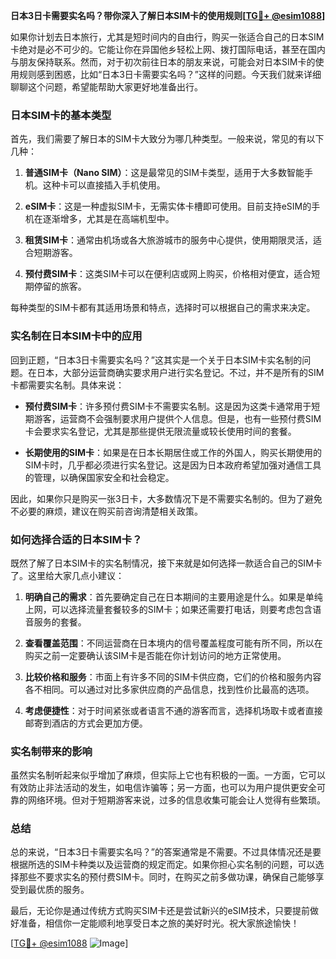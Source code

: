 **日本3日卡需要实名吗？带你深入了解日本SIM卡的使用规则[[TG💪+ @esim1088](https://t.me/s/esim1088)]**

如果你计划去日本旅行，尤其是短时间内的自由行，购买一张适合自己的日本SIM卡绝对是必不可少的。它能让你在异国他乡轻松上网、拨打国际电话，甚至在国内与朋友保持联系。然而，对于初次前往日本的朋友来说，可能会对日本SIM卡的使用规则感到困惑，比如“日本3日卡需要实名吗？”这样的问题。今天我们就来详细聊聊这个问题，希望能帮助大家更好地准备出行。

### 日本SIM卡的基本类型

首先，我们需要了解日本的SIM卡大致分为哪几种类型。一般来说，常见的有以下几种：

1. **普通SIM卡（Nano SIM）**：这是最常见的SIM卡类型，适用于大多数智能手机。这种卡可以直接插入手机使用。
   
2. **eSIM卡**：这是一种虚拟SIM卡，无需实体卡槽即可使用。目前支持eSIM的手机在逐渐增多，尤其是在高端机型中。

3. **租赁SIM卡**：通常由机场或各大旅游城市的服务中心提供，使用期限灵活，适合短期游客。

4. **预付费SIM卡**：这类SIM卡可以在便利店或网上购买，价格相对便宜，适合短期停留的旅客。

每种类型的SIM卡都有其适用场景和特点，选择时可以根据自己的需求来决定。

### 实名制在日本SIM卡中的应用

回到正题，“日本3日卡需要实名吗？”这其实是一个关于日本SIM卡实名制的问题。在日本，大部分运营商确实要求用户进行实名登记。不过，并不是所有的SIM卡都需要实名制。具体来说：

- **预付费SIM卡**：许多预付费SIM卡不需要实名制。这是因为这类卡通常用于短期游客，运营商不会强制要求用户提供个人信息。但是，也有一些预付费SIM卡会要求实名登记，尤其是那些提供无限流量或较长使用时间的套餐。

- **长期使用的SIM卡**：如果是在日本长期居住或工作的外国人，购买长期使用的SIM卡时，几乎都必须进行实名登记。这是因为日本政府希望加强对通信工具的管理，以确保国家安全和社会稳定。

因此，如果你只是购买一张3日卡，大多数情况下是不需要实名制的。但为了避免不必要的麻烦，建议在购买前咨询清楚相关政策。

### 如何选择合适的日本SIM卡？

既然了解了日本SIM卡的实名制情况，接下来就是如何选择一款适合自己的SIM卡了。这里给大家几点小建议：

1. **明确自己的需求**：首先要确定自己在日本期间的主要用途是什么。如果是单纯上网，可以选择流量套餐较多的SIM卡；如果还需要打电话，则要考虑包含语音服务的套餐。

2. **查看覆盖范围**：不同运营商在日本境内的信号覆盖程度可能有所不同，所以在购买之前一定要确认该SIM卡是否能在你计划访问的地方正常使用。

3. **比较价格和服务**：市面上有许多不同的SIM卡供应商，它们的价格和服务内容各不相同。可以通过对比多家供应商的产品信息，找到性价比最高的选项。

4. **考虑便捷性**：对于时间紧张或者语言不通的游客而言，选择机场取卡或者直接邮寄到酒店的方式会更加方便。

### 实名制带来的影响

虽然实名制听起来似乎增加了麻烦，但实际上它也有积极的一面。一方面，它可以有效防止非法活动的发生，如电信诈骗等；另一方面，也可以为用户提供更安全可靠的网络环境。但对于短期游客来说，过多的信息收集可能会让人觉得有些繁琐。

### 总结

总的来说，“日本3日卡需要实名吗？”的答案通常是不需要。不过具体情况还是要根据所选的SIM卡种类以及运营商的规定而定。如果你担心实名制的问题，可以选择那些不要求实名的预付费SIM卡。同时，在购买之前多做功课，确保自己能够享受到最优质的服务。

最后，无论你是通过传统方式购买SIM卡还是尝试新兴的eSIM技术，只要提前做好准备，相信你一定能顺利地享受日本之旅的美好时光。祝大家旅途愉快！

[[TG💪+ @esim1088](https://t.me/s/esim1088) ![Image](https://i.postimg.cc/4NQfJmqS/Snipaste-2025-05-13-00-14-12.png)]